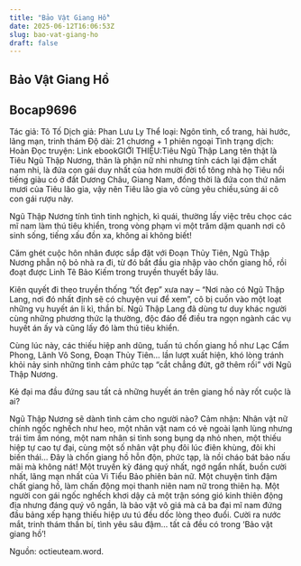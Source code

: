 ```yaml
---
title: "Bảo Vật Giang Hồ"
date: 2025-06-12T16:06:53Z
slug: bao-vat-giang-ho
draft: false
---
```


## Bảo Vật Giang Hồ

## Bocap9696

Tác giả: Tô Tố
Dịch giả: Phan Lưu Ly
Thể loại: Ngôn tình, cổ trang, hài hước, lãng mạn, trinh thám
Độ dài: 21 chương + 1 phiên ngoại
Tình trạng dịch: Hoàn
Đọc truyện: Link ebookGIỚI THIỆU:Tiêu Ngũ Thập Lang tên thật là Tiêu Ngũ Thập Nương, thân là phận nữ nhi nhưng tính cách lại đậm chất nam nhi, là đứa con gái duy nhất của hơn mười đời tổ tông nhà họ Tiêu nổi tiếng giàu có ở đất Dương Châu, Giang Nam, đồng thời là đứa con thứ năm mươi của Tiêu lão gia, vậy nên Tiêu lão gia vô cùng yêu chiều,sủng ái cô con gái rượu này.
 
Ngũ Thập Nương tính tình tinh nghịch, kì quái, thường lấy việc trêu chọc các mĩ nam làm thú tiêu khiển, trong vòng phạm vi một trăm dặm quanh nơi cô sinh sống, tiếng xấu đồn xa, không ai không biết!
 
Căm ghét cuộc hôn nhân được sắp đặt với Đoạn Thủy Tiên, Ngũ Thập Nương phẫn nộ bỏ nhà ra đi, từ đó bắt đầu gia nhập vào chốn giang hồ, rồi đoạt được Linh Tê Bảo Kiếm trong truyền thuyết bấy lâu.
 
Kiên quyết đi theo truyền thống “tốt đẹp” xưa nay – “Nơi nào có Ngũ Thập Lang, nơi đó nhất định sẽ có chuyện vui để xem”, cô bị cuốn vào một loạt những vụ huyết án li kì, thần bí. Ngũ Thập Lang đã dùng tư duy khác người cùng những phương thức lạ thường, độc đáo để điều tra ngọn ngành các vụ huyết án ấy
và cũng lấy đó làm thú tiêu khiển.
 
Cùng lúc này, các thiếu hiệp anh dũng, tuấn tú chốn giang hồ như Lạc Cẩm Phong, Lãnh Vô Song, Đoạn Thủy Tiên… lần lượt xuất hiện, khó lòng tránh khỏi nảy sinh những tình cảm phức tạp “cắt chẳng đứt, gỡ thêm rối” với Ngũ Thập Nương.
 
Kẻ đại ma đầu đứng sau tất cả những huyết án trên giang hồ này rốt cuộc là ai?
 
Ngũ Thập Nương sẽ dành tình cảm cho
người nào?
Cảm nhận: Nhân vật nữ chính ngốc nghếch như heo, một nhân vật nam có vẻ ngoài lạnh lùng
nhưng trái tim ấm nóng, một nam nhân si tình song bụng dạ nhỏ nhen, một thiếu hiệp tự cao tự đại, cùng một số nhân vật phụ đôi lúc điên khùng, đôi khi biến thái… Đây là chốn giang hồ hỗn độn, phức tạp, là nồi cháo bát bảo nấu mãi mà không nát! Một truyền kỳ đáng quý nhất, ngớ ngẩn nhất, buồn cười nhất, lãng mạn nhất của Vi Tiểu Bảo phiên bản nữ. Một chuyện tình đậm chất giang hồ, làm chấn động mọi thanh niên nam nữ trong thiên hạ. Một người con gái ngốc nghếch khơi dậy cả một trận sóng gió kinh thiên động địa nhưng đáng quý vô ngần, là bảo vật vô giá mà cả ba đại mĩ nam đứng đầu bảng xếp hạng thiếu hiệp ưu tú đều dốc lòng theo đuổi. Cười ra nước mắt, trinh thám thần bí, tình yêu sâu đậm… tất cả đều có trong ‘Bảo vật giang hồ’!
 
Nguồn: octieuteam.word.